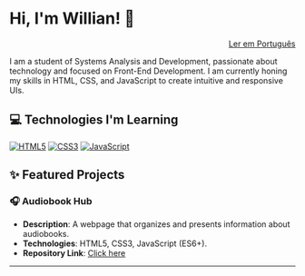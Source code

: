 # Hi, I'm Willian! 👋

<p align="right">
  <a href="README.md">Ler em Português</a>
</p>

<p>
  I am a student of Systems Analysis and Development, passionate about technology and focused on Front-End Development. I am currently honing my skills in HTML, CSS, and JavaScript to create intuitive and responsive UIs.
</p>

## 💻 Technologies I'm Learning

[![HTML5](https://img.shields.io/badge/HTML5-E34F26?style=for-the-badge&logo=html5&logoColor=white)](badges/html.md)
[![CSS3](https://img.shields.io/badge/CSS3-1572B6?style=for-the-badge&logo=css3&logoColor=white)](badges/css.md)
[![JavaScript](https://img.shields.io/badge/JavaScript-F7DF1E?style=for-the-badge&logo=javascript&logoColor=black)](badges/javascript.md)

## ✨ Featured Projects

### 🎧 Audiobook Hub
- **Description**: A webpage that organizes and presents information about audiobooks.
- **Technologies**: HTML5, CSS3, JavaScript (ES6+).
- **Repository Link**: [Click here](https://github.com/willianedu/CentralAudiolivros)

---